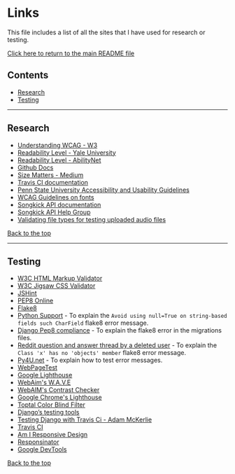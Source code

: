 # Links

This file includes a list of all the sites that I have used for research or testing.

[Click here to return to the main README file](README.md)

## Contents

* [Research](#research)
* [Testing](#testing)

---

## Research

* [Understanding WCAG - W3](https://www.w3.org/TR/UNDERSTANDING-WCAG20/meaning-supplements.html)
* [Readability Level - Yale University](https://usability.yale.edu/web-accessibility/articles/readability)
* [Readability Level - AbilityNet](https://abilitynet.org.uk/news-blogs/writing-9-year-olds-six-expert-tips-creating-great-accessible-web-content-everyone)
* [Github Docs](https://docs.github.com/en/github/creating-cloning-and-archiving-repositories/cloning-a-repository#cloning-a-repository-to-github-desktop)
* [Size Matters - Medium](https://medium.com/@zacdicko/size-matters-accessibility-and-touch-targets-56e942adc0cc)
* [Travis CI documentation](https://docs.travis-ci.com/user/environment-variables/#defining-encrypted-variables-in-travisyml)
* [Penn State University Accessibility and Usability Guidelines](https://accessibility.psu.edu/fontsizehtml/)
* [WCAG Guidelines on fonts](https://www.w3.org/TR/UNDERSTANDING-WCAG20/visual-audio-contrast-scale.html)
* [Songkick API documentation](https://www.songkick.com/developer)
* [Songkick API Help Group](https://groups.google.com/g/songkick-api)
* [Validating file types for testing uploaded audio files](https://stackoverflow.com/questions/3648421/only-accept-a-certain-file-type-in-filefield-server-side)

[Back to the top](#links)

---

## Testing

* [W3C HTML Markup Validator](https://validator.w3.org/)
* [W3C Jigsaw CSS Validator](https://jigsaw.w3.org/css-validator/)
* [JSHint](https://jshint.com/)
* [PEP8 Online](http://pep8online.com/)
* [Flake8](https://flake8.pycqa.org/en/latest/)
* [Python Support](https://pulp.plan.io/issues/3446) - To explain the `Avoid using null=True on string-based fields such CharField` flake8 error message.
* [Django Pep8 compliance](https://code.djangoproject.com/ticket/30555) - To explain the flake8 error in the migrations files.
* [Reddit question and answer thread by a deleted user](https://www.reddit.com/r/django/comments/6nq0bq/class_question_has_no_objects_member/) - To explain the `Class 'x' has no 'objects' member` flake8 error message.
* [Py4U.net](https://www.py4u.net/discuss/1259737) - To explain how to test error messages.
* [WebPageTest](https://www.webpagetest.org/)
* [Google Lighthouse](https://developers.google.com/web/tools/lighthouse)
* [WebAim's W.A.V.E](https://wave.webaim.org/)
* [WebAIM's Contrast Checker](https://webaim.org/resources/contrastchecker/)
* [Google Chrome's Lighthouse](https://developers.google.com/web/tools/lighthouse)
* [Toptal Color Blind Filter](https://www.toptal.com/designers/colorfilter/)
* [Django’s testing tools](https://docs.djangoproject.com/en/3.2/topics/testing/)
* [Testing Django with Travis Ci - Adam McKerlie](https://www.youtube.com/watch?v=uFRJsbV8W_4)
* [Travis CI](https://www.travis-ci.com/)
* [Am I Responsive Design](http://ami.responsivedesign.is/#)
* [Responsinator](http://www.responsinator.com/)
* [Google DevTools](https://developer.chrome.com/docs/devtools/)

[Back to the top](#links)

